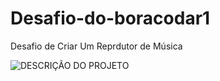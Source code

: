 # Desafio-do-boracodar1
Desafio de Criar Um Reprdutor de Música


![DESCRIÇÃO DO PROJETO](https://github.com/DevTechMastersr/Desafio-do-boracodar1/assets/145814759/967da08f-8398-41c0-b079-bcee11b1cd7d)
